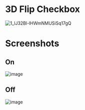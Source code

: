 # 3D Flip Checkbox

![1_lJ32Bl-lHWmNMUSiSq17gQ](https://user-images.githubusercontent.com/72864817/171863780-16f7afb7-32a5-4547-a427-23c8a8ed0524.png)

# Screenshots

## On

![image](https://user-images.githubusercontent.com/72864817/174658450-ab70ac29-9719-49f3-9d2b-7323f89323dc.png)


## Off

![image](https://user-images.githubusercontent.com/72864817/174658381-73adbe0f-b17c-4b87-8bac-dc55e959ff49.png)
